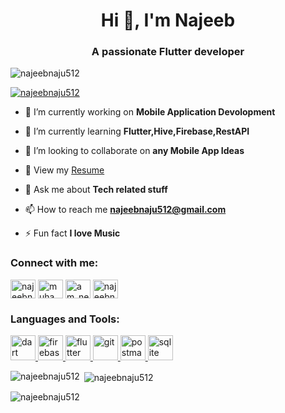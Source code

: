<h1 align="center">Hi 👋, I'm Najeeb</h1>
<h3 align="center">A passionate Flutter developer</h3>

<p align="left"> <img src="https://komarev.com/ghpvc/?username=najeebnaju512&label=Profile%20views&color=0e75b6&style=flat" alt="najeebnaju512" /> </p>

<p align="left"> <a href="https://twitter.com/najeebnaju512" target="blank"><img src="https://img.shields.io/twitter/follow/najeebnaju512?logo=twitter&style=for-the-badge" alt="najeebnaju512" /></a> </p>

- 🔭 I’m currently working on **Mobile Application Devolopment**

- 🌱 I’m currently learning **Flutter,Hive,Firebase,RestAPI**

- 👯 I’m looking to collaborate on **any Mobile App Ideas**

- 📄 View my [Resume](https://drive.google.com/file/d/1oG1tXrj1Mct4_RQxjhygn3KDtUwlSjE2/view)

- 💬 Ask me about **Tech related stuff**

- 📫 How to reach me **najeebnaju512@gmail.com**

- ⚡ Fun fact **I love Music**

<h3 align="left">Connect with me:</h3>
<p align="left">
<a href="https://twitter.com/najeebnaju512" target="blank"><img align="center" src="https://raw.githubusercontent.com/rahuldkjain/github-profile-readme-generator/master/src/images/icons/Social/twitter.svg" alt="najeebnaju512" height="30" width="40" /></a>
<a href="https://linkedin.com/in/muhammednajeebay" target="blank"><img align="center" src="https://raw.githubusercontent.com/rahuldkjain/github-profile-readme-generator/master/src/images/icons/Social/linked-in-alt.svg" alt="muhammednajeebay" height="30" width="40" /></a>
<a href="https://instagram.com/am_neji" target="blank"><img align="center" src="https://raw.githubusercontent.com/rahuldkjain/github-profile-readme-generator/master/src/images/icons/Social/instagram.svg" alt="am_neji" height="30" width="40" /></a>
<a href="https://www.leetcode.com/najeebnaju512" target="blank"><img align="center" src="https://raw.githubusercontent.com/rahuldkjain/github-profile-readme-generator/master/src/images/icons/Social/leet-code.svg" alt="najeebnaju512" height="30" width="40" /></a>
</p>

<h3 align="left">Languages and Tools:</h3>
<p align="left"> <a href="https://dart.dev" target="_blank" rel="noreferrer"> <img src="https://www.vectorlogo.zone/logos/dartlang/dartlang-icon.svg" alt="dart" width="40" height="40"/> </a> <a href="https://firebase.google.com/" target="_blank" rel="noreferrer"> <img src="https://www.vectorlogo.zone/logos/firebase/firebase-icon.svg" alt="firebase" width="40" height="40"/> </a> <a href="https://flutter.dev" target="_blank" rel="noreferrer"> <img src="https://www.vectorlogo.zone/logos/flutterio/flutterio-icon.svg" alt="flutter" width="40" height="40"/> </a> <a href="https://git-scm.com/" target="_blank" rel="noreferrer"> <img src="https://www.vectorlogo.zone/logos/git-scm/git-scm-icon.svg" alt="git" width="40" height="40"/> </a> <a href="https://postman.com" target="_blank" rel="noreferrer"> <img src="https://www.vectorlogo.zone/logos/getpostman/getpostman-icon.svg" alt="postman" width="40" height="40"/> </a> <a href="https://www.sqlite.org/" target="_blank" rel="noreferrer"> <img src="https://www.vectorlogo.zone/logos/sqlite/sqlite-icon.svg" alt="sqlite" width="40" height="40"/> </a> </p>

<p><img align="left" src="https://github-readme-stats.vercel.app/api/top-langs?username=najeebnaju512&show_icons=true&locale=en&layout=compact" alt="najeebnaju512" /></p>

<p>&nbsp;<img align="center" src="https://github-readme-stats.vercel.app/api?username=najeebnaju512&show_icons=true&locale=en" alt="najeebnaju512" /></p>

<p><img align="center" src="https://github-readme-streak-stats.herokuapp.com/?user=najeebnaju512&" alt="najeebnaju512" /></p>

